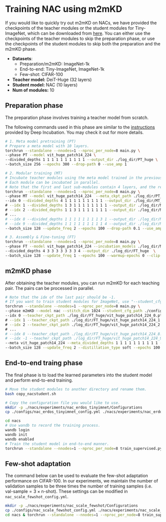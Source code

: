 # Training NAC using m2mKD

If you would like to quickly try out m2mKD on NACs, we have provided the checkpoints of the teacher modules or the student modules for Tiny-ImageNet, which can be downloaded from [here](https://huggingface.co/kamanphoebe/m2mKD/nac_tinyimnet_students). You can either use the checkpoints of the teacher modules to skip the preparation phase, or use the checkpoints of the student modules to skip both the preparation and the m2mKD phase.

- **Datasets**: 
    - Preparation/m2mKD: ImageNet-1k
    - End-to-end: Tiny-ImageNet, ImageNet-1k 
    - Few-shot: CIFAR-100
- **Teacher model:** DeiT-Huge (32 layers)
- **Student model:** NAC (10 layers)
- **Num of modules:** 10

## Preparation phase

The preparation phase involves training a teacher model from scratch.

The following commands used in this phase are similar to the [instructions](https://github.com/LeapLabTHU/Deep-Incubation/blob/master/TRAINING.md) provided by Deep Incubation. You may check it out for more details.

```bash
# 1. Meta model pretraining (PT)
# Prepare a meta model with 10 layers.
torchrun --standalone --nnodes=1 --nproc_per_node=8 main.py \
--phase PT --model vit_huge_patch14_224 \
--divided_depths 1 1 1 1 1 1 1 1 1 1 --output_dir ./log_dir/PT_huge \
--batch_size 256 --epochs 300 --drop-path 0 --use_amp 1

# 2. Modular training (MT)
# Incubate teacher modules using the meta model trained in the previous step. 
# Each module can be incubated in parallel.
# Note that the first and last sub-modules contain 4 layers, and the remaining sub-modules comprise 3 layers.
torchrun --standalone --nnodes=1 --nproc_per_node=8 main.py \
--phase MT --model vit_huge_patch14_224  --meta_ckpt_path ./log_dir/PT_huge/finished_checkpoint.pth \
--idx 0 --divided_depths 4 1 1 1 1 1 1 1 1 1 --output_dir ./log_dir/MT_huge_0 \
# --idx 1 --divided_depths 1 3 1 1 1 1 1 1 1 1 --output_dir ./log_dir/MT_huge_1 \
# --idx 2 --divided_depths 1 1 3 1 1 1 1 1 1 1 --output_dir ./log_dir/MT_huge_2 \
# ...
# --idx 8 --divided_depths 1 1 1 1 1 1 1 1 3 1 --output_dir ./log_dir/MT_huge_8 \
# --idx 9 --divided_depths 1 1 1 1 1 1 1 1 1 4 --output_dir ./log_dir/MT_huge_9 \
--batch_size 128 --update_freq 2 --epochs 100 --drop-path 0.1 --use_amp 1

# 3. Assembly & Fine-tuning (FT)
torchrun --standalone --nnodes=1 --nproc_per_node=8 main.py \
--phase FT --model vit_huge_patch14_224 --incubation_models ./log_dir/MT_huge_*/finished_checkpoint.pth \
--divided_depths 4 3 3 3 3 3 3 3 4 --output_dir ./log_dir/FT_huge  \
--batch_size 128 --update_freq 1 --epochs 100 --warmup-epochs 0 --clip-grad 1 --drop-path 0.1 --use_amp 1
```

## m2mKD phase

After obtaining the teacher modules, you can run m2mKD for each teaching pair. The pairs can be processed in parallel.

```bash
# Note that the idx of the last pair should be -1. 
# If you want to train student modules for ImageNet, use "--student_cfg_path ./configs/nac_student_config_imnet.yml" instead.
torchrun --standalone --nnodes=1 --nproc_per_node=8 main.py \
--phase m2mKD --model nac --stitch_dim 1024 --student_cfg_path ./configs/nac_student_tinyimnet_config.yml \
--idx 0 --teacher_ckpt_path ./log_dir/FT_huge/vit_huge_patch14_224_0.pth --output_dir ./log_dir/m2mKD_nac_0 \
# --idx 1 --teacher_ckpt_path ./log_dir/FT_huge/vit_huge_patch14_224_1.pth --output_dir ./log_dir/m2mKD_nac_1 \
# --idx 2 --teacher_ckpt_path ./log_dir/FT_huge/vit_huge_patch14_224_2.pth --output_dir ./log_dir/m2mKD_nac_2 \
# ...
# --idx 8 --teacher_ckpt_path ./log_dir/FT_huge/vit_huge_patch14_224_8.pth --output_dir ./log_dir/m2mKD_nac_8 \
# --idx -1 --teacher_ckpt_path ./log_dir/FT_huge/vit_huge_patch14_224_9.pth --output_dir ./log_dir/m2mKD_nac_9 \
--meta vit_huge_patch14_224 --meta_divided_depths 1 1 1 1 1 1 1 1 1 1 --meta_ckpt_path ./log_dir/PT_huge/finished_checkpoint.pth \
--batch_size 128 --update_freq 2 --distillation_type soft --epochs 100  --use_amp 1
```

## End-to-end traing phase

The final phase is to load the learned parameters into the student model and perform end-to-end training.

```bash
# Move the student modules to another directory and rename them.
bash copy_nacstudent.sh

# Copy the configuration file you would like to use.
mkdir -p ./nacs/experiments/nac_erdos_tinyimnet/Configurations
cp ./configs/nac_erdos_tinyimnet_config.yml ./nacs/experiments/nac_erdos_tinyimnet/Configurations

cd nacs
# Use wandb to record the training process.
wandb login
wandb init 
wandb enabled
# Train the student model in end-to-end manner.
torchrun --standalone --nnodes=1 --nproc_per_node=8 train_supervised.py experiments/nac_erdos_tinyimnet
```

## Few-shot adaptation

The command below can be used to evaluate the few-shot adaptation performance on CIFAR-100. In our experiments, we maintain the number of validation samples to be three times the number of training samples (i.e. $\text{val-sample} = 3 \times \text{n-shot}$). These settings can be modified in `nac_scale_fewshot_config.yml`.

```bash
mkdir -p ./nacs/experiments/nac_scale_fewshot/Configurations
cp ./configs/nac_scale_fewshot_config.yml ./nacs/experiments/nac_scale_fewshot/Configurations
cd nacs & torchrun --standalone --nnodes=1 --nproc_per_node=8 train_supervised.py experiments/nac_scale_fewshot
```